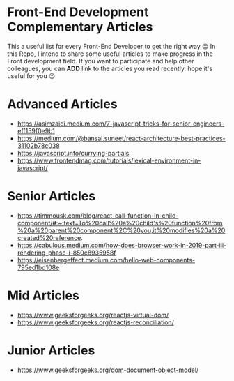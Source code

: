 # Front-End Development Complementary Articles

This a useful list for every Front-End Developer to get the right way 😊
In this Repo, I intend to share some useful articles to make progress in the Front development field.
If you want to participate and help other colleagues, you can **ADD** link to the articles you read recently. 
hope it's useful for you 😉



# Advanced Articles
  - https://asimzaidi.medium.com/7-javascript-tricks-for-senior-engineers-eff159f0e9b1
  - https://medium.com/@bansal.suneet/react-architecture-best-practices-31102b78c038
  - https://javascript.info/currying-partials
  - https://www.frontendmag.com/tutorials/lexical-environment-in-javascript/

# Senior Articles
  - https://timmousk.com/blog/react-call-function-in-child-component/#:~:text=To%20call%20a%20child's%20function%20from%20a%20parent%20component%2C%20you,it%20modifies%20a%20created%20reference.
  - https://cabulous.medium.com/how-does-browser-work-in-2019-part-iii-rendering-phase-i-850c8935958f
  - https://eisenbergeffect.medium.com/hello-web-components-795ed1bd108e

# Mid Articles
  - https://www.geeksforgeeks.org/reactjs-virtual-dom/
  - https://www.geeksforgeeks.org/reactjs-reconciliation/
    

# Junior Articles
  - https://www.geeksforgeeks.org/dom-document-object-model/
    
